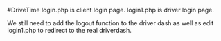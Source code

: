 #DriveTime
login.php is client login page.
login1.php is driver login page.


We still need to add the logout function to the driver dash as well as edit login1.php to redirect to the real driverdash.
